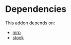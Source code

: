 # Dependencies

This addon depends on:

- [mrp](https://github.com/bringout/oca-ocb-mrp/tree/a9922818dc8c042d608e806bb98ba5cabc0e778a/odoo-bringout-oca-ocb-mrp)
- [stock](https://github.com/bringout/oca-ocb-warehouse/tree/3e067eb100be2ddf743af8f74cbee58df4eb6bb0/odoo-bringout-oca-ocb-stock)
